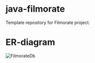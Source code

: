 # java-filmorate
Template repository for Filmorate project.

# ER-diagram
![FilmorateDb](https://github.com/alxdrvnk/java-filmorate/blob/dev/Filmorate.png)

